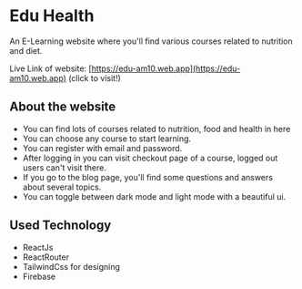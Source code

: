 # Edu Health

An E-Learning website where you'll find various courses related to nutrition and diet.

Live Link of website: [https://edu-am10.web.app](https://edu-am10.web.app) (click to visit!)

## About the website

- You can find lots of courses related to nutrition, food and health in here
- You can choose any course to start learning.
- You can register with email and password.
- After logging in you can visit checkout page of a course, logged out users can't visit there.
- If you go to the blog page, you'll find some questions and answers about several topics.
- You can toggle between dark mode and light mode with a beautiful ui.

## Used Technology

- ReactJs
- ReactRouter
- TailwindCss for designing
- Firebase